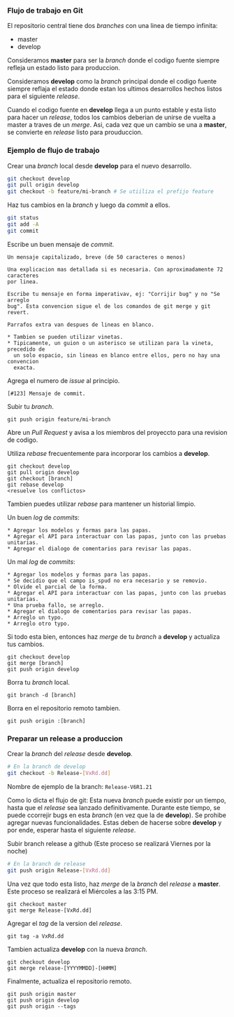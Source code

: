 ### Flujo de trabajo en Git

El repositorio central tiene dos _branches_ con una linea de tiempo infinita:

* master
* develop

Consideramos __master__ para ser la _branch_ donde el codigo fuente siempre
refleja un estado listo para produccion.

Consideramos __develop__ como la _branch_ principal donde el codigo fuente
siempre reflaja el estado donde estan los ultimos desarrollos hechos listos para
el siguiente _release_.

Cuando el codigo fuente en __develop__ llega a un punto estable y esta listo
para hacer un _release_, todos los cambios deberian de unirse de vuelta a master
a traves de un _merge_. Asi, cada vez que un cambio se una a __master__, se
convierte en _release_ listo para prouduccion.

### Ejemplo de flujo de trabajo

Crear una _branch_ local desde __develop__ para el nuevo desarrollo.

```sh
git checkout develop
git pull origin develop
git checkout -b feature/mi-branch # Se utiiliza el prefijo feature
```

Haz tus cambios en la _branch_ y luego da _commit_ a ellos.

```sh
git status
git add -A
git commit
```

Escribe un buen mensaje de _commit_.

```
Un mensaje capitalizado, breve (de 50 caracteres o menos)

Una explicacion mas detallada si es necesaria. Con aproximadamente 72 caracteres
por linea.

Escribe tu mensaje en forma imperativav, ej: "Corrijir bug" y no "Se arreglo
bug". Esta convencion sigue el de los comandos de git merge y git revert.

Parrafos extra van despues de lineas en blanco.

* Tambien se pueden utilizar vinetas.
* Tipicamente, un guion o un asterisco se utilizan para la vineta, precedido de
  un solo espacio, sin lineas en blanco entre ellos, pero no hay una convencion
  exacta.
```

Agrega el numero de _issue_ al principio.

````
[#123] Mensaje de commit.
````

Subir tu _branch_.

````
git push origin feature/mi-branch
````

Abre un _Pull Request_ y avisa a los miembros del proyeccto para una revision de
codigo.

Utiliza _rebase_ frecuentemente para incorporar los cambios a __develop__.

````
git checkout develop
git pull origin develop
git checkout [branch]
git rebase develop
<resuelve los conflictos>
````

Tambien puedes utilizar _rebase_ para mantener un historial limpio.

Un buen _log_ de _commits_:

```
* Agregar los modelos y formas para las papas.
* Agregar el API para interactuar con las papas, junto con las pruebas unitarias.
* Agregar el dialogo de comentarios para revisar las papas.
```

Un mal _log_ de _commits_:

```
* Agregar los modelos y formas para las papas.
* Se decidio que el campo is_spud no era necesario y se removio.
* Olvide el parcial de la forma.
* Agregar el API para interactuar con las papas, junto con las pruebas unitarias.
* Una prueba fallo, se arreglo.
* Agregar el dialogo de comentarios para revisar las papas.
* Arreglo un typo.
* Arreglo otro typo.
```

Si todo esta bien, entonces haz _merge_ de tu _branch_ a __develop__ y actualiza
tus cambios.

````
git checkout develop
git merge [branch]
git push origin develop
````

Borra tu _branch_ local.

````
git branch -d [branch]
````

Borra en el repositorio remoto tambien.

````
git push origin :[branch]
````

### Preparar un release a produccion

Crear la _branch_ del _release_ desde __develop__.

```sh
# En la branch de develop
git checkout -b Release-[VxRd.dd]
```

Nombre de ejemplo de la branch: `Release-V6R1.21`

Como lo dicta el flujo de git: Esta nueva _branch_ puede existir por un tiempo,
hasta que el _release_ sea lanzado definitivamente. Durante este tiempo, se
puede ccorrejir bugs en esta _branch_ (en vez que la de __develop__). Se
prohibe agregar nuevas funcionalidades. Estas deben de hacerse sobre __develop__
y por ende, esperar hasta el siguiente _release_.

Subir branch release a github (Este proceso se realizará Viernes por la noche)

```sh
# En la branch de release
git push origin Release-[VxRd.dd]
```

Una vez que todo esta listo, haz _merge_ de la _branch_ del _release_ a __master__. Este proceso se realizará el Miércoles a las 3:15 PM.

````
git checkout master
git merge Release-[VxRd.dd]
````

Agregar el _tag_ de la version del _release_.

````
git tag -a VxRd.dd
````

Tambien actualiza __develop__ con la nueva _branch_.

````
git checkout develop
git merge release-[YYYYMMDD]-[HHMM]
````

Finalmente, actualiza el repositorio remoto.

````
git push origin master
git push origin develop
git push origin --tags
````
